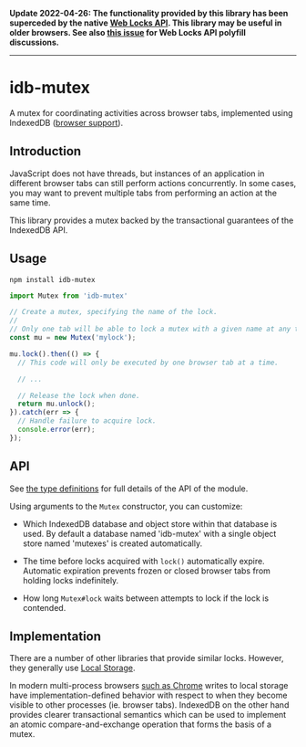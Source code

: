 **Update 2022-04-26: The functionality provided by this library has been superceded by the native [Web Locks API](https://developer.mozilla.org/en-US/docs/Web/API/Web_Locks_API). This library may be useful in older browsers. See also [this issue](https://github.com/w3c/web-locks/issues/50) for Web Locks API polyfill discussions.**

----

# idb-mutex

A mutex for coordinating activities across browser tabs, implemented using IndexedDB ([browser support](http://caniuse.com/#feat=indexeddb)).

## Introduction

JavaScript does not have threads, but instances of an application in different
browser tabs can still perform actions concurrently. In some cases, you may want
to prevent multiple tabs from performing an action at the same time.

This library provides a mutex backed by the transactional guarantees of the
IndexedDB API.

## Usage

```
npm install idb-mutex
```

```js
import Mutex from 'idb-mutex'

// Create a mutex, specifying the name of the lock.
//
// Only one tab will be able to lock a mutex with a given name at any time.
const mu = new Mutex('mylock');

mu.lock().then(() => {
  // This code will only be executed by one browser tab at a time.

  // ...

  // Release the lock when done.
  return mu.unlock();
}).catch(err => {
  // Handle failure to acquire lock.
  console.error(err);
});
```

## API

See [the type definitions](https://unpkg.com/idb-mutex/dist/index.d.ts) for full
details of the API of the module.

Using arguments to the `Mutex` constructor, you can customize:

 - Which IndexedDB database and object store within that database is used. By
   default a database named 'idb-mutex' with a single object store named
   'mutexes' is created automatically.

 - The time before locks acquired with `lock()` automatically expire. Automatic
   expiration prevents frozen or closed browser tabs from holding locks
   indefinitely.

 - How long `Mutex#lock` waits between attempts to lock if the lock is
   contended.

## Implementation

There are a number of other libraries that provide similar locks. However, they
generally use
[Local Storage](https://developer.mozilla.org/en-US/docs/Web/API/Window/localStorage).

In modern multi-process browsers [such as
Chrome](https://groups.google.com/a/chromium.org/forum/#!topic/chromium-dev/O7cTL4oC_VE)
writes to local storage have implementation-defined behavior with respect to
when they become visible to other processes (ie. browser tabs). IndexedDB on the
other hand provides clearer transactional semantics which can be used to
implement an atomic compare-and-exchange operation that forms the basis of a
mutex.
